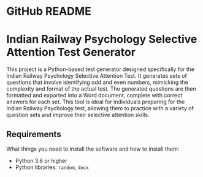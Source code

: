 # GitHub README

# Indian Railway Psychology Selective Attention Test Generator

This project is a Python-based test generator designed specifically for the Indian Railway Psychology Selective Attention Test. It generates sets of questions that involve identifying odd and even numbers, mimicking the complexity and format of the actual test. The generated questions are then formatted and exported into a Word document, complete with correct answers for each set. This tool is ideal for individuals preparing for the Indian Railway Psychology test, allowing them to practice with a variety of question sets and improve their selective attention skills.

## Requirements

What things you need to install the software and how to install them:

- Python 3.6 or higher
- Python libraries: `random`, `docx`

